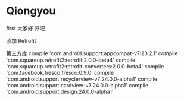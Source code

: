 # Qiongyou
first
大家好
好吧

添加 Retrofit

第三方库
    compile 'com.android.support:appcompat-v7:23.2.1'
    compile 'com.squareup.retrofit2:retrofit:2.0.0-beta4'
    compile 'com.squareup.retrofit2:retrofit-converters:2.0.0-beta4'
    compile 'com.facebook.fresco:fresco:0.9.0'
    compile 'com.android.support:recyclerview-v7:24.0.0-alpha1'
    compile 'com.android.support:cardview-v7:24.0.0-alpha1'
    compile 'com.android.support:design:24.0.0-alpha1'